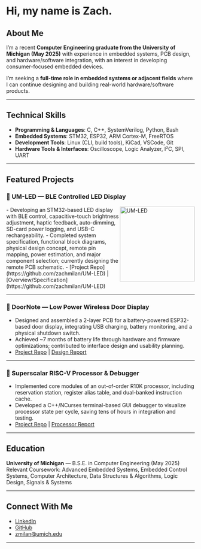 # Hi, my name is Zach.

## About Me
I’m a recent **Computer Engineering graduate from the University of Michigan (May 2025)** with experience in embedded systems, PCB design, and hardware/software integration, with an interest in developing consumer-focused embedded devices. 

I’m seeking a **full-time role in embedded systems or adjacent fields** where I can continue designing and building real-world hardware/software products.


---

## Technical Skills
- **Programming & Languages**: C, C++, SystemVerilog, Python, Bash  
- **Embedded Systems**: STM32, ESP32, ARM Cortex-M, FreeRTOS  
- **Development Tools**: Linux (CLI, build tools), KiCad, VSCode, Git  
- **Hardware Tools & Interfaces**: Oscilloscope, Logic Analyzer, I²C, SPI, UART  

---

## Featured Projects

### 🔹 UM-LED — BLE Controlled LED Display
<img align="right" src="https://github.com/zachmilan/DoorNote/blob/main/images/IMG_1364%20(1).jpg" alt="UM-LED" width="200"/>
- Developing an STM32-based LED display with BLE control, capacitive-touch brightness adjustment, haptic feedback, auto-dimming, SD-card power logging, and USB-C rechargeability.  
- Completed system specification, functional block diagrams, physical design concept, remote pin mapping, power estimation, and major component selection; currently designing the remote PCB schematic.  
- [Project Repo](https://github.com/zachmilan/UM-LED) | [Overview/Specification](https://github.com/zachmilan/UM-LED)  

---

### 🔹 DoorNote — Low Power Wireless Door Display  
- Designed and assembled a 2-layer PCB for a battery-powered ESP32-based door display, integrating USB charging, battery monitoring, and a physical shutdown switch.  
- Achieved ~7 months of battery life through hardware and firmware optimizations; contributed to interface design and usability planning.  
- [Project Repo](https://github.com/zachmilan/DoorNote) | [Design Report](https://github.com/zachmilan/DoorNote/docs/placeholder.txt)  


---

### 🔹 Superscalar RISC-V Processor & Debugger  
- Implemented core modules of an out-of-order R10K processor, including reservation station, register alias table, and dual-banked instruction cache.  
- Developed a C++/NCurses terminal-based GUI debugger to visualize processor state per cycle, saving tens of hours in integration and testing.  
- [Project Repo](https://github.com/zachmilan/Superscalar-RISCV) | [Processor Report](https://github.com/zachmilan/Superscalar-RISCV/docs/placeholder.txt)  

---

## Education
**University of Michigan** — B.S.E. in Computer Engineering (May 2025)  
Relevant Coursework: Advanced Embedded Systems, Embedded Control Systems, Computer Architecture, Data Structures & Algorithms, Logic Design, Signals & Systems  

---

## Connect With Me
-  [LinkedIn](https://www.linkedin.com/in/zachary-milan/)  
-  [GitHub](https://github.com/zachmilan)  
-  zmilan@umich.edu  

---
